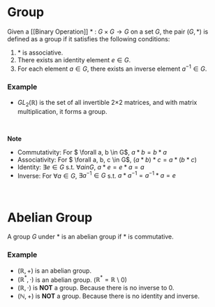 # Group

Given a [[Binary Operation]] $*$ : $G \times G \rightarrow G$ on a set $G$, the pair $(G, *)$ is defined as a group if it satisfies the following conditions:

1.  $*$ is associative.
2.  There exists an identity element $e \in G$.
3.  For each element $a \in G$, there exists an inverse element $a^{-1} \in G$.

### Example

- $GL_{2}(\mathbb{R})$ is the set of all invertible 2×2 matrices, and with matrix multiplication, it forms a group.

<br/>

**Note**

- Commutativity: For $ \forall a, b \in G$, $a * b = b * a$
- Associativity: For $ \forall a, b, c \in G$, $(a * b) * c = a * (b * c)$
- Identity: $\exists  e \in G$ s.t. $\forall a in G$, $a * e = e * a = a$
- Inverse: For $\forall a \in G$, $\exists  a^{-1} \in G$ s.t. $a * a^{-1} = a^{-1} * a = e$

<br/>

# Abelian Group

A group $G$ under $*$ is an abelian group if $*$ is commutative.

### Example

- $(\mathbb{R}, +)$ is an abelian group.
- $(\mathbb{R}^*, \cdot )$ is an abelian group. ($\mathbb{R}^* = \mathbb{R}$ \ ${0}$)
- $(\mathbb{R}, \cdot )$ is **NOT** a group. Because there is no inverse to 0.
- $(\mathbb{N}, +)$ is **NOT** a group. Because there is no identity and inverse.